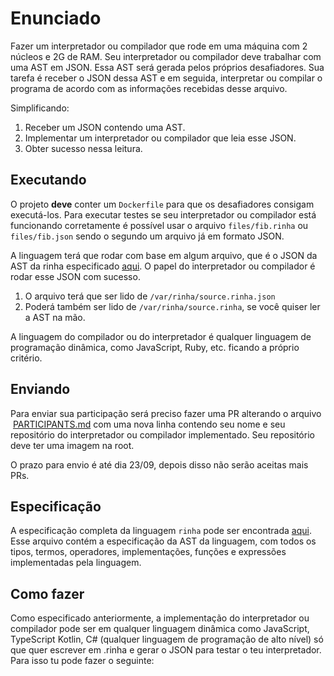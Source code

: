 # Enunciado
Fazer um interpretador ou compilador que rode em uma máquina com 2 núcleos e 2G de RAM.
Seu interpretador ou compilador deve trabalhar com uma AST em JSON. Essa AST será gerada pelos próprios desafiadores. Sua tarefa é receber o JSON dessa AST e em seguida, interpretar ou compilar o programa de acordo com as informações recebidas desse arquivo.

Simplificando:
1. Receber um JSON contendo uma AST.
2. Implementar um interpretador ou compilador que leia esse JSON.
3. Obter sucesso nessa leitura.

## Executando
O projeto **deve** conter um `Dockerfile` para que os desafiadores consigam executá-los. Para executar testes se seu interpretador ou compilador está funcionando corretamente é possível usar o arquivo `files/fib.rinha` ou `files/fib.json` sendo o segundo um arquivo já em formato JSON.

A linguagem terá que rodar com base em algum arquivo, que é o JSON da AST da rinha especificado [aqui](https://github.com/aripiprazole/rinha-de-compiler/blob/main/SPECS.md). O papel do interpretador ou compilador é rodar esse JSON com sucesso.

1. O arquivo terá que ser lido de `/var/rinha/source.rinha.json`
2. Poderá também ser lido de `/var/rinha/source.rinha`, se você quiser ler a AST na mão.

A linguagem do compilador ou do interpretador é qualquer linguagem de programação dinâmica, como JavaScript, Ruby, etc. ficando a próprio critério.

## Enviando
Para enviar sua participação será preciso fazer uma PR alterando o arquivo  [PARTICIPANTS.md](https://github.com/aripiprazole/rinha-de-compiler/blob/main/PARTICIPANTS.md) com uma nova linha contendo seu nome e seu repositório do interpretador ou compilador implementado. Seu repositório deve ter uma imagem na root.

O prazo para envio é até dia 23/09, depois disso não serão aceitas mais PRs.

## Especificação
A especificação completa da linguagem `rinha` pode ser encontrada [aqui](https://github.com/aripiprazole/rinha-de-compiler/blob/main/SPECS.md). Esse arquivo contém a especificação da AST da linguagem, com todos os tipos, termos, operadores, implementações, funções e expressões implementadas pela linguagem.

## Como fazer
Como especificado anteriormente, a implementação do interpretador ou compilador pode ser em qualquer linguagem dinâmica como JavaScript, TypeScript Kotlin, C# (qualquer linguagem de programação de alto nível) só que quer escrever em .rinha e gerar o JSON para testar o teu interpretador. Para isso tu pode fazer o seguinte: